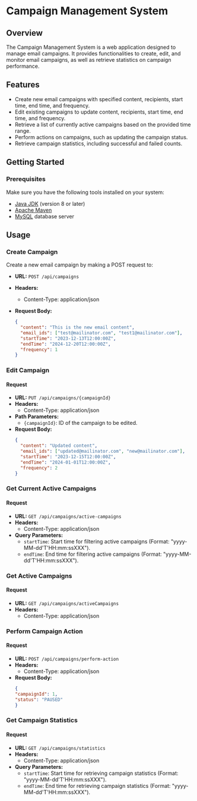 # Campaign Management System

## Overview

The Campaign Management System is a web application designed to manage email campaigns. It provides functionalities to create, edit, and monitor email campaigns, as well as retrieve statistics on campaign performance.

## Features

- Create new email campaigns with specified content, recipients, start time, end time, and frequency.
- Edit existing campaigns to update content, recipients, start time, end time, and frequency.
- Retrieve a list of currently active campaigns based on the provided time range.
- Perform actions on campaigns, such as updating the campaign status.
- Retrieve campaign statistics, including successful and failed counts.

## Getting Started

### Prerequisites

Make sure you have the following tools installed on your system:

- [Java JDK](https://www.oracle.com/java/technologies/javase-downloads.html) (version 8 or later)
- [Apache Maven](https://maven.apache.org/download.cgi)
- [MySQL](https://www.mysql.com/downloads/) database server


## Usage

### Create Campaign

Create a new email campaign by making a POST request to:

- **URL:** `POST /api/campaigns`
- **Headers:**
    - Content-Type: application/json
- **Request Body:**

  ```json
  {
    "content": "This is the new email content",
    "email_ids": ["test@mailinator.com", "test1@mailinator.com"],
    "startTime": "2023-12-13T12:00:00Z",
    "endTime": "2024-12-20T12:00:00Z",
    "frequency": 1
  }

### Edit Campaign

#### Request

- **URL:** `PUT /api/campaigns/{campaignId}`
- **Headers:**
    - Content-Type: application/json
- **Path Parameters:**
    - `{campaignId}`: ID of the campaign to be edited.
- **Request Body:**
  ```json
  {
    "content": "Updated content",
    "email_ids": ["updated@mailinator.com", "new@mailinator.com"],
    "startTime": "2023-12-15T12:00:00Z",
    "endTime": "2024-01-01T12:00:00Z",
    "frequency": 2
  }

### Get Current Active Campaigns

#### Request

- **URL:** `GET /api/campaigns/active-campaigns`
- **Headers:**
    - Content-Type: application/json
- **Query Parameters:**
    - `startTime`: Start time for filtering active campaigns (Format: "yyyy-MM-dd'T'HH:mm:ssXXX").
    - `endTime`: End time for filtering active campaigns (Format: "yyyy-MM-dd'T'HH:mm:ssXXX").



### Get Active Campaigns

#### Request

- **URL:** `GET /api/campaigns/activeCampaigns`
- **Headers:**
    - Content-Type: application/json

### Perform Campaign Action

#### Request

- **URL:** `POST /api/campaigns/perform-action`
- **Headers:**
    - Content-Type: application/json
- **Request Body:**
  ```json
  {
  "campaignId": 1,
  "status": "PAUSED"
  }

###  Get Campaign Statistics

#### Request

- **URL:** `GET /api/campaigns/statistics`
- **Headers:**
    - Content-Type: application/json
- **Query Parameters:**
    - `startTime`: Start time for retrieving campaign statistics (Format: "yyyy-MM-dd'T'HH:mm:ssXXX").
    - `endTime`: End time for retrieving campaign statistics (Format: "yyyy-MM-dd'T'HH:mm:ssXXX").
